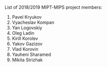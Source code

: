 List of 2018/2019 MIPT-MIPS project members:
1. Pavel Kryukov
2. Vyacheslav Kompan
3. Yan Logovskiy
4. Oleg Ladin
5. Kirill Korolev
6. Yakov Gazizov
7. Vlad Korovin
8. Yauheni Sharamed
9. Mikita Strizhak
